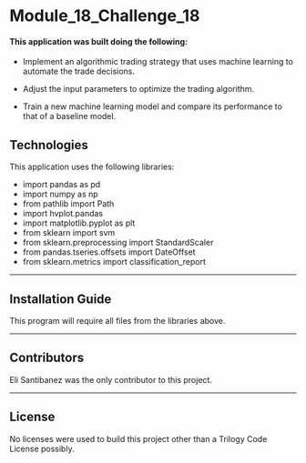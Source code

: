 # Module_18_Challenge_18
#### This application was built doing the following: 
* Implement an algorithmic trading strategy that uses machine learning to automate the trade decisions.

* Adjust the input parameters to optimize the trading algorithm.

* Train a new machine learning model and compare its performance to that of a baseline model.



## Technologies

This application uses the following libraries:
* import pandas as pd
* import numpy as np
* from pathlib import Path
* import hvplot.pandas
* import matplotlib.pyplot as plt
* from sklearn import svm
* from sklearn.preprocessing import  StandardScaler
* from pandas.tseries.offsets import DateOffset
* from sklearn.metrics import classification_report

---

## Installation Guide

This program will require all files from the libraries above. 

---

## Contributors

Eli Santibanez was the only contributor to this project. 

---

## License

No licenses were used to build this project other than a Trilogy Code License possibly. 